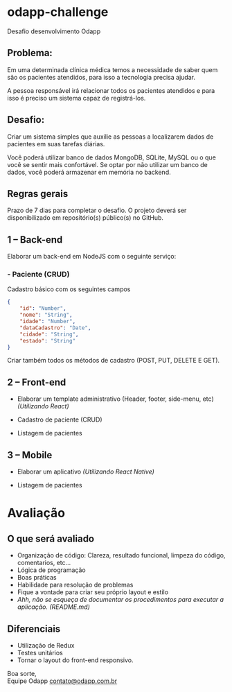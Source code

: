 # odapp-challenge
Desafio desenvolvimento Odapp

## Problema:
Em uma determinada clínica médica temos a necessidade de saber quem são os pacientes atendidos, para isso a tecnologia precisa ajudar.

A pessoa responsável irá relacionar todos os pacientes atendidos e para isso é preciso um sistema capaz de registrá-los.

## **Desafio:** 
Criar um sistema simples que auxilie as pessoas a localizarem dados de pacientes em suas tarefas diárias.

Você poderá utilizar banco de dados MongoDB, SQLite, MySQL ou o que você se sentir mais confortável. 
Se optar por não utilizar um banco de dados, você poderá armazenar em memória no backend.

## Regras gerais
Prazo de 7 dias para completar o desafio. 
O projeto deverá ser disponibilizado em repositório(s) público(s) no GitHub.

## 1 – Back-end
Elaborar um back-end em NodeJS com o seguinte serviço:

### - Paciente (CRUD)
Cadastro básico com os seguintes campos
```json
{
	"id": "Number",
	"nome": "String",
	"idade": "Number",
	"dataCadastro": "Date",
	"cidade": "String",
	"estado": "String"
}
```
Criar também todos os métodos de cadastro (POST, PUT, DELETE E GET).

## 2 – Front-end

- Elaborar um template administrativo (Header, footer, side-menu, etc) _(Utilizando React)_

- Cadastro de paciente (CRUD)

- Listagem de pacientes

## 3 – Mobile
- Elaborar um aplicativo _(Utilizando React Native)_

- Listagem de pacientes


# Avaliação
## O que será avaliado
* Organização de código: Clareza, resultado funcional, limpeza do código, comentarios, etc...
* Lógica de programação
* Boas práticas
* Habilidade para resolução de problemas
* Fique a vontade para criar seu próprio layout e estilo
* *Ahh, não se esqueça de documentar os procedimentos para executar a aplicação. (README.md)*

## Diferenciais
* Utilização de Redux
* Testes unitários
* Tornar o layout do front-end responsivo.


Boa sorte,  
Equipe Odapp
contato@odapp.com.br
